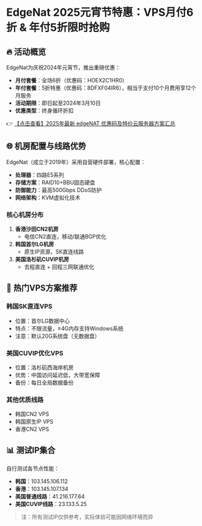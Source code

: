 # EdgeNat 2025元宵节特惠：VPS月付6折 & 年付5折限时抢购

## 🔥 活动概览
EdgeNat为庆祝2024年元宵节，推出重磅优惠：
- **月付套餐**：全场6折（优惠码：HOEX2C1HR0）
- **年付套餐**：5折特惠（优惠码：8DFXF04IR6），相当于支付10个月费用享12个月服务
- **活动期限**：即日起至2024年3月10日
- **优惠类型**：终身循环折扣

👉 [【点击查看】2025年最新 edgeNAT 优惠码及特价云服务器方案汇总](https://bit.ly/edgenat)

## 🌐 机房配置与线路优势
EdgeNat（成立于2019年）采用自营硬件部署，核心配置：
- **处理器**：四路E5系列
- **存储方案**：RAID10+BBU固态硬盘
- **防御能力**：最高500Gbps DDoS防护
- **网络架构**：KVM虚拟化技术

### 核心机房分布
1. **香港沙田CN2机房**
   - 电信CN2直连，移动/联通BGP优化
2. **韩国首尔LG机房**
   - 原生IP资源，SK直连线路
3. **美国洛杉矶CUVIP机房**
   - 去程直连 + 回程三网联通优化

## 🚀 热门VPS方案推荐
### 韩国SK直连VPS
- 位置：首尔LG数据中心
- 特点：不限流量，≥4G内存支持Windows系统
- 注意：默认20G系统盘（无数据盘）

### 美国CUVIP优化VPS
- 位置：洛杉矶西海岸机房
- 优势：中国访问延迟低，大带宽保障
- 备份：每日全局数据备份

### 其他优质线路
- 韩国CN2 VPS
- 韩国原生IP VPS  
- 香港CN2 VPS

## 📊 测试IP集合
自行测试各节点性能：
- **韩国**：103.145.106.112
- **香港**：103.145.107.134
- **美国普通线路**：41.216.177.64
- **美国CUVIP线路**：23.133.5.25

> 注：所有测试IP仅供参考，实际体验可能因网络环境而异